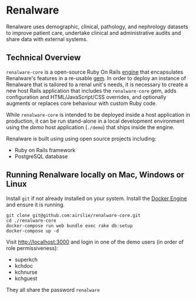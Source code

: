 # Renalware

Renalware uses demographic, clinical, pathology, and nephrology datasets to improve patient care,
undertake clinical and administrative audits and share data with external systems.

## Technical Overview

`renalware-core` is a open-source Ruby On Rails [engine](http://guides.rubyonrails.org/engines.html)
that encapsulates Renalware's features in a re-usable [gem](http://guides.rubygems.org/what-is-a-gem/).
In order to deploy an instance of Renalware that is tailored to a
renal unit's needs, it is necessary to create a new host Rails application that includes the
`renalware-core` gem, adds configuration and HTML/JavaScript/CSS overrides, and optionally augments
or replaces core behaviour with custom Ruby code.

While `renalware-core` is intended to be deployed inside a host application in production, it can be run
stand-alone in a local development environment using the _demo_ host application (`./demo`)
that ships inside the engine.

Renalware is built using using open source projects including:
- Ruby on Rails framework
- PostgreSQL database

## Running Renalware locally on Mac, Windows or Linux

Install `git` if not already installed on your system.
Install the [Docker Engine](https://docs.docker.com/engine/install/) and ensure it is running.

```
git clone git@github.com:airslie/renalware-core.git
cd ./renalware-core
docker-compose run web bundle exec rake db:setup
docker-compose up -d
```

Visit [http://localhost:3000](http://localhost:3000) and login in one of the demo users
(in order of role permissiveness):
- superkch
- kchdoc
- kchnurse
- kchguest

They all share the password `renalware`
